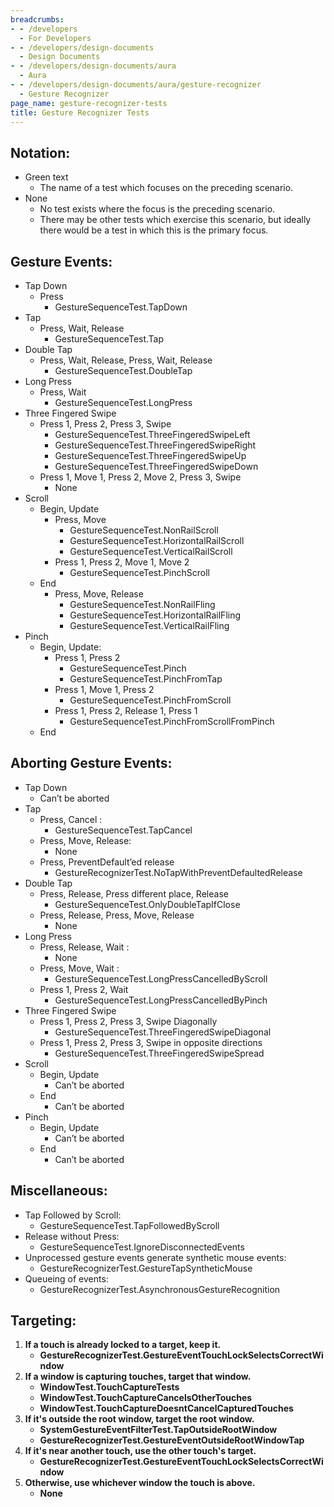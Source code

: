 ```yaml
---
breadcrumbs:
- - /developers
  - For Developers
- - /developers/design-documents
  - Design Documents
- - /developers/design-documents/aura
  - Aura
- - /developers/design-documents/aura/gesture-recognizer
  - Gesture Recognizer
page_name: gesture-recognizer-tests
title: Gesture Recognizer Tests
---
```


## Notation:

*   Green text
    *   The name of a test which focuses on the preceding scenario.
*   None
    *   No test exists where the focus is the preceding scenario.
    *   There may be other tests which exercise this scenario, but
                ideally there would be a test in which this is the primary
                focus.

## Gesture Events:

*   Tap Down
    *   Press
        *   GestureSequenceTest.TapDown
*   Tap
    *   Press, Wait, Release
        *   GestureSequenceTest.Tap
*   Double Tap
    *   Press, Wait, Release, Press, Wait, Release
        *   GestureSequenceTest.DoubleTap
*   Long Press
    *   Press, Wait
        *   GestureSequenceTest.LongPress
*   Three Fingered Swipe
    *   Press 1, Press 2, Press 3, Swipe
        *   GestureSequenceTest.ThreeFingeredSwipeLeft
        *   GestureSequenceTest.ThreeFingeredSwipeRight
        *   GestureSequenceTest.ThreeFingeredSwipeUp
        *   GestureSequenceTest.ThreeFingeredSwipeDown
    *   Press 1, Move 1, Press 2, Move 2, Press 3, Swipe
        *   None
*   Scroll
    *   Begin, Update
        *   Press, Move
            *   GestureSequenceTest.NonRailScroll
            *   GestureSequenceTest.HorizontalRailScroll
            *   GestureSequenceTest.VerticalRailScroll
        *   Press 1, Press 2, Move 1, Move 2
            *   GestureSequenceTest.PinchScroll
    *   End
        *   Press, Move, Release
            *   GestureSequenceTest.NonRailFling
            *   GestureSequenceTest.HorizontalRailFling
            *   GestureSequenceTest.VerticalRailFling
*   Pinch
    *   Begin, Update:
        *   Press 1, Press 2
            *   GestureSequenceTest.Pinch
            *   GestureSequenceTest.PinchFromTap
        *   Press 1, Move 1, Press 2
            *   GestureSequenceTest.PinchFromScroll
        *   Press 1, Press 2, Release 1, Press 1
            *   GestureSequenceTest.PinchFromScrollFromPinch
    *   End

## Aborting Gesture Events:

*   Tap Down
    *   Can’t be aborted
*   Tap
    *   Press, Cancel :
        *   GestureSequenceTest.TapCancel
    *   Press, Move, Release:
        *   None
    *   Press, PreventDefault’ed release
        *   GestureRecognizerTest.NoTapWithPreventDefaultedRelease
*   Double Tap
    *   Press, Release, Press different place, Release
        *   GestureSequenceTest.OnlyDoubleTapIfClose
    *   Press, Release, Press, Move, Release
        *   None
*   Long Press
    *   Press, Release, Wait :
        *   None
    *   Press, Move, Wait :
        *   GestureSequenceTest.LongPressCancelledByScroll
    *   Press 1, Press 2, Wait
        *   GestureSequenceTest.LongPressCancelledByPinch
*   Three Fingered Swipe
    *   Press 1, Press 2, Press 3, Swipe Diagonally
        *   GestureSequenceTest.ThreeFingeredSwipeDiagonal
    *   Press 1, Press 2, Press 3, Swipe in opposite directions
        *   GestureSequenceTest.ThreeFingeredSwipeSpread
*   Scroll
    *   Begin, Update
        *   Can’t be aborted
    *   End
        *   Can’t be aborted
*   Pinch
    *   Begin, Update
        *   Can’t be aborted
    *   End
        *   Can’t be aborted

## Miscellaneous:

*   Tap Followed by Scroll:
    *   GestureSequenceTest.TapFollowedByScroll
*   Release without Press:
    *   GestureSequenceTest.IgnoreDisconnectedEvents
*   Unprocessed gesture events generate synthetic mouse events:
    *   GestureRecognizerTest.GestureTapSyntheticMouse
*   Queueing of events:
    *   GestureRecognizerTest.AsynchronousGestureRecognition

## Targeting:

1.  **If a touch is already locked to a target, keep it.**
    *   **GestureRecognizerTest.GestureEventTouchLockSelectsCorrectWindow**
2.  **If a window is capturing touches, target that window.**
    *   **WindowTest.TouchCaptureTests**
    *   **WindowTest.TouchCaptureCancelsOtherTouches**
    *   **WindowTest.TouchCaptureDoesntCancelCapturedTouches**
3.  **If it's outside the root window, target the root window.**
    *   **SystemGestureEventFilterTest.TapOutsideRootWindow**
    *   **GestureRecognizerTest.GestureEventOutsideRootWindowTap**
4.  **If it's near another touch, use the other touch's target.**
    *   **GestureRecognizerTest.GestureEventTouchLockSelectsCorrectWindow**
5.  **Otherwise, use whichever window the touch is above.**
    *   **None**

